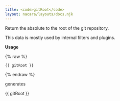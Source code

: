 ```yaml
---
title: <code>gitRoot</code>
layout: nacara/layouts/docs.njk
---
```


Return the absolute to the root of the git repository.

This data is mostly used by internal filters and plugins.

**Usage**

{% raw %}
```html
{{ gitRoot }}
```
{% endraw %}

generates

{{ gitRoot }}
